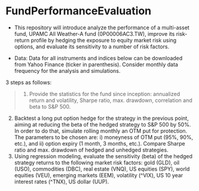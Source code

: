 # FundPerformanceEvaluation
- This repository will introduce analyze the performance of a multi-asset fund, UPAMC All Weather-A fund (0P00006AC3.TW), improve its risk-return profile by hedging the exposure to equity market risk using options, and evaluate its sensitivity to a number of risk factors.

- Data: Data for all instruments and indices below can be downloaded from Yahoo Finance (ticker in parenthesis). Consider monthly data frequency for the analysis and simulations.

3 steps as follows:
> 1. Provide the statistics for the fund since inception: annualized return and volatility, Sharpe ratio, max. drawdown, correlation and beta to S&P 500.
2. Backtest a long put option hedge for the strategy in the previous point, aiming at reducing the beta of the hedged strategy to S&P 500 by 50%. In order to do that, simulate rolling monthly an OTM put for protection. The parameters to be chosen are: i) moneyness of OTM put (95%, 90%, etc.), and ii) option expiry (1 month, 3 months, etc.). Compare Sharpe ratio and max. drawdown of hedged and unhedged strategies.
3. Using regression modeling, evaluate the sensitivity (beta) of the hedged strategy returns to the following market risk factors: gold (GLD), oil (USO), commodities (DBC), real estate (VNQ), US equities (SPY), world equities (VEU), emerging markets (EEM), volatility (^VIX), US 10 year interest rates (^TNX), US dollar (UUP).
